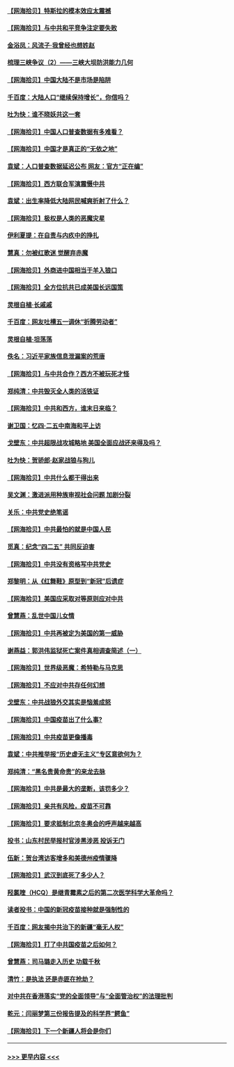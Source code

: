 #### [【网海拾贝】特斯拉的模本效应太震撼](../pages/nsc993/n12925626.md?t=05070652) 
#### [【网海拾贝】与中共和平竞争注定要失败](../pages/nsc993/n12923326.md?t=05070652) 
#### [金浴凤：风流子‧我曾经也想姓赵](../pages/nsc993/n12920911.md?t=05070652) 
#### [梳理三峡争议（2）——三峡大坝防洪能力几何](../pages/nsc993/n12920173.md?t=05070652) 
#### [【网海拾贝】中国大陆不是市场是陷阱](../pages/nsc993/n12920143.md?t=05070652) 
#### [千百度：大陆人口“继续保持增长”，你信吗？](../pages/nsc993/n12918946.md?t=05070652) 
#### [吐为快：谁不晓妖共这一套](../pages/nsc993/n12918941.md?t=05070652) 
#### [【网海拾贝】中国人口普查数据有多难看？](../pages/nsc993/n12917822.md?t=05070652) 
#### [【网海拾贝】中国才是真正的“无依之地”](../pages/nsc993/n12915845.md?t=05070652) 
#### [袁斌：人口普查数据延迟公布 网友：官方“正在编”](../pages/nsc993/n12915748.md?t=05070652) 
#### [【网海拾贝】西方联合军演震慑中共](../pages/nsc993/n12913466.md?t=05070652) 
#### [袁斌：出生率降低大陆网民喊爽折射了什么？](../pages/nsc993/n12913365.md?t=05070652) 
#### [【网海拾贝】极权是人类的恶魔灾星](../pages/nsc993/n12910697.md?t=05070652) 
#### [伊利夏提：在自责与内疚中的挣扎](../pages/nsc993/n12910493.md?t=05070652) 
#### [慧真：勿被红歌迷 觉醒弃赤魔](../pages/nsc993/n12910485.md?t=05070652) 
#### [【网海拾贝】外商进中国相当于羊入狼口](../pages/nsc993/n12908274.md?t=05070652) 
#### [【网海拾贝】全方位抗共已成美国长远国策](../pages/nsc993/n12906878.md?t=05070652) 
#### [灵根自植‧长戚戚](../pages/nsc993/n12905585.md?t=05070652) 
#### [千百度：网友吐槽五一调休“折腾劳动者”](../pages/nsc993/n12905934.md?t=05070652) 
#### [灵根自植‧坦荡荡](../pages/nsc993/n12905562.md?t=05070652) 
#### [佚名：习近平家族信息泄漏案的荒唐](../pages/nsc993/n12904705.md?t=05070652) 
#### [【网海拾贝】与中共合作？西方不被玩死才怪](../pages/nsc993/n12903873.md?t=05070652) 
#### [郑纯清：中共毁灭全人类的活铁证](../pages/nsc993/n12903785.md?t=05070652) 
#### [【网海拾贝】中共和西方，谁末日来临？](../pages/nsc993/n12903482.md?t=05070652) 
#### [谢卫国：忆四‧二五中南海和平上访](../pages/nsc993/n12902192.md?t=05070652) 
#### [戈壁东：中共超限战攻城略地 美国全面应战还来得及吗？](../pages/nsc993/n12902297.md?t=05070652) 
#### [吐为快：贺骄郎‧赵家战狼与狗儿](../pages/nsc993/n12902280.md?t=05070652) 
#### [【网海拾贝】中共什么都干得出来](../pages/nsc993/n12897500.md?t=05070652) 
#### [吴文渊：激进派用种族审视社会问题 加剧分裂](../pages/nsc993/n12893881.md?t=05070652) 
#### [关乐：中共党史绝笔谣](../pages/nsc993/n12897270.md?t=05070652) 
#### [【网海拾贝】中共最怕的就是中国人民](../pages/nsc993/n12894705.md?t=05070652) 
#### [觅真：纪念“四二五” 共同反迫害](../pages/nsc993/n12894553.md?t=05070652) 
#### [【网海拾贝】中共没有资格写中共党史](../pages/nsc993/n12892231.md?t=05070652) 
#### [郑黎明：从《红舞鞋》原型到“新冠”后遗症](../pages/nsc993/n12890469.md?t=05070652) 
#### [【网海拾贝】美国应采取对等原则应对中共](../pages/nsc993/n12889176.md?t=05070652) 
#### [曾慧燕：乱世中国儿女情](../pages/nsc993/n12887931.md?t=05070652) 
#### [【网海拾贝】中共再被定为美国的第一威胁](../pages/nsc993/n12887580.md?t=05070652) 
#### [谢燕益：郭洪伟监狱死亡案件真相调查简述（一）](../pages/nsc993/n12885648.md?t=05070652) 
#### [【网海拾贝】世界级恶魔：希特勒与马克思](../pages/nsc993/n12884062.md?t=05070652) 
#### [【网海拾贝】不应对中共存任何幻想](../pages/nsc993/n12881460.md?t=05070652) 
#### [戈壁东：中共战狼外交其实是恼羞成怒](../pages/nsc993/n12880392.md?t=05070652) 
#### [【网海拾贝】中国疫苗出了什么事?](../pages/nsc993/n12879124.md?t=05070652) 
#### [【网海拾贝】中共疫苗更像播毒](../pages/nsc993/n12876631.md?t=05070652) 
#### [袁斌：中共推举报“历史虚无主义”专区意欲何为？](../pages/nsc993/n12876530.md?t=05070652) 
#### [郑纯清：“黑名贵黄命贵”的来龙去脉](../pages/nsc993/n12875589.md?t=05070652) 
#### [【网海拾贝】中共是最大的垄断，该罚多少？](../pages/nsc993/n12874006.md?t=05070652) 
#### [【网海拾贝】亲共有风险，疫苗不可靠](../pages/nsc993/n12872224.md?t=05070652) 
#### [【网海拾贝】要求抵制北京冬奥会的呼声越来越高](../pages/nsc993/n12868962.md?t=05070652) 
#### [投书：山东村民举报村官涉黑涉恶 投诉无门](../pages/nsc993/n12869726.md?t=05070652) 
#### [伍新：贺台湾访客增多和美德州疫情骤降](../pages/nsc993/n12865651.md?t=05070652) 
#### [【网海拾贝】武汉到底死了多少人？](../pages/nsc993/n12863707.md?t=05070652) 
#### [羟氯喹（HCQ）是继青霉素之后的第二次医学科学大革命吗？](../pages/nsc993/n12638564.md?t=05070652) 
#### [读者投书：中国的新冠疫苗接种就是强制性的](../pages/nsc993/n12859932.md?t=05070652) 
#### [千百度：网友揭中共治下的新疆“毫无人权”](../pages/nsc993/n12858385.md?t=05070652) 
#### [【网海拾贝】打了中共国疫苗之后如何？](../pages/nsc993/n12857866.md?t=05070652) 
#### [曾慧燕：司马璐走入历史 功载千秋](../pages/nsc993/n12856996.md?t=05070652) 
#### [清竹：是执法 还是赤匪在抢劫？](../pages/nsc993/n12856952.md?t=05070652) 
#### [对中共在香港落实“党的全面领导”与“全面管治权”的法理批判](../pages/nsc993/n12856929.md?t=05070652) 
#### [乾元：闫丽梦第三份报告提及的科学界“鳄鱼”](../pages/nsc993/n12855985.md?t=05070652) 
#### [【网海拾贝】下一个新疆人将会是你们](../pages/nsc993/n12855864.md?t=05070652) 

----
#### [ >>> 更早内容 <<< ](../indexes/nsc993-earlier.md)
